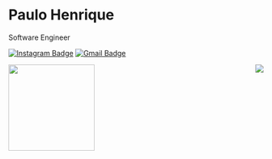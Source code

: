 # Paulo Henrique 

Software Engineer

[![Instagram Badge](https://img.shields.io/badge/-@paulohs_n-6633cc?style=flat-square&labelColor=6633cc&logo=instagram&logoColor=white&link=https://instagram.com/paulohs_n)](https://instagram.com/paulohs_n) 
[![Gmail Badge](https://img.shields.io/badge/-business.leop@gmail.com-6633cc?style=flat-square&logo=Gmail&logoColor=white&link=mailto:business.leop@gmail.com)](mailto:business.leop@gmail.com)

<div>
  <img height="170" align="left" src="https://github-readme-stats.vercel.app/api?username=paulohenriquesn&show_icons=true&title_color=9400D3&icon_color=79ff97&text_color=9f9f9f&bg_color=151515" />
  <img align="right" src="https://github-readme-stats.vercel.app/api/top-langs/?username=paulohenriquesn&layout=compact&title_color=fff&text_color=fff&bg_color=151515" />
</div>
